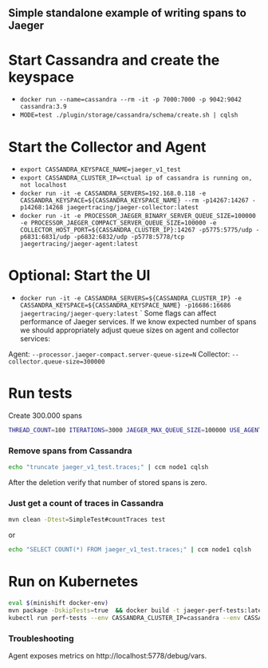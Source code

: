 ## Simple standalone example of writing spans to Jaeger

# Start Cassandra and create the keyspace
+ `docker run --name=cassandra --rm -it -p 7000:7000 -p 9042:9042 cassandra:3.9`
+ `MODE=test ./plugin/storage/cassandra/schema/create.sh | cqlsh `

# Start the Collector and Agent
+ `export CASSANDRA_KEYSPACE_NAME=jaeger_v1_test`
+ `export CASSANDRA_CLUSTER_IP=<ctual ip of cassandra is running on, not localhost`
+ `docker run -it -e CASSANDRA_SERVERS=192.168.0.118 -e CASSANDRA_KEYSPACE=${CASSANDRA_KEYSPACE_NAME} --rm -p14267:14267 -p14268:14268 jaegertracing/jaeger-collector:latest` 
+ `docker run -it -e PROCESSOR_JAEGER_BINARY_SERVER_QUEUE_SIZE=100000 -e PROCESSOR_JAEGER_COMPACT_SERVER_QUEUE_SIZE=100000 -e COLLECTOR_HOST_PORT=${CASSANDRA_CLUSTER_IP}:14267 -p5775:5775/udp -p6831:6831/udp -p6832:6832/udp -p5778:5778/tcp jaegertracing/jaeger-agent:latest`
# Optional: Start the UI
+ `docker run -it -e CASSANDRA_SERVERS=${CASSANDRA_CLUSTER_IP} -e CASSANDRA_KEYSPACE=${CASSANDRA_KEYSPACE_NAME} -p16686:16686  jaegertracing/jaeger-query:latest`
`
Some flags can affect performance of Jaeger services. If we know expected number of spans
we should appropriately adjust queue sizes on agent and collector services:

Agent: `--processor.jaeger-compact.server-queue-size=N`
Collector: `--collector.queue-size=300000`

# Run tests

Create 300.000 spans

```bash
THREAD_COUNT=100 ITERATIONS=3000 JAEGER_MAX_QUEUE_SIZE=100000 USE_AGENT_OR_COLLECTOR=collector mvn exec:java
```

### Remove spans from Cassandra
```bash
echo "truncate jaeger_v1_test.traces;" | ccm node1 cqlsh
```

After the deletion verify that number of stored spans is zero.

### Just get a count of traces in Cassandra
```bash
mvn clean -Dtest=SimpleTest#countTraces test
```

or 

```bash
echo "SELECT COUNT(*) FROM jaeger_v1_test.traces;" | ccm node1 cqlsh
```

# Run on Kubernetes 
```bash
eval $(minishift docker-env)
mvn package -DskipTests=true  && docker build -t jaeger-perf-tests:latest .
kubectl run perf-tests --env CASSANDRA_CLUSTER_IP=cassandra --env CASSANDRA_KEYSPACE_NAME=jaeger_v1_dc1 --env JAEGER_COLLECTOR_HOST=jaeger-collector --env JAEGER_COLLECTOR_PORT=14268 --image-pull-policy=IfNotPresent --restart=Never --image=jaeger-perf-tests:latest
```

### Troubleshooting
Agent exposes metrics on http://localhost:5778/debug/vars.



